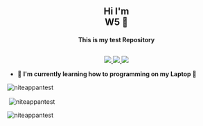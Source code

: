 <h2 align="center">Hi I'm <br>W5 🥰</h1>
<h4 align="center">This is my test Repository</h3>

##
<p align="center">
  <a href="https://github.com/niteappantest">
    <img src="https://komarev.com/ghpvc/?username=niteappantest&label=Profile%20views&color=ff69b4&label=Profile+Views&style=plastic">

  </a>
  <a href="https://github.com/phaticusthiccy?tab=stars">
    <img src="https://img.shields.io/github/stars/phaticusthiccy?color=ff69b4&label=Stargazers&style=plastic">

  </a>
  <a href="https://github.com/phaticusthiccy?tab=followers">
    <img src="https://img.shields.io/github/followers/phaticusthiccy?color=ff69b4&label=Followers&style=plastic">

  </a>
</p>


- 💫 **I'm currently learning how to programming on my Laptop  🌆**


<p><img align="center" src="https://github-readme-stats.vercel.app/api/top-langs?username=niteappantest&show_icons=true&layout=compact&theme=nightowl" alt="niteappantest" /></p>

<p>&nbsp;<img align="center" src="https://github-readme-stats.vercel.app/api?username=niteappantest&show_icons=true&theme=nightowl" alt="niteappantest" /></p>

<p><img align="center" src="https://github-readme-streak-stats.herokuapp.com/?user=niteappantest&theme=nightowl" alt="niteappantest" /></p>
</details>
